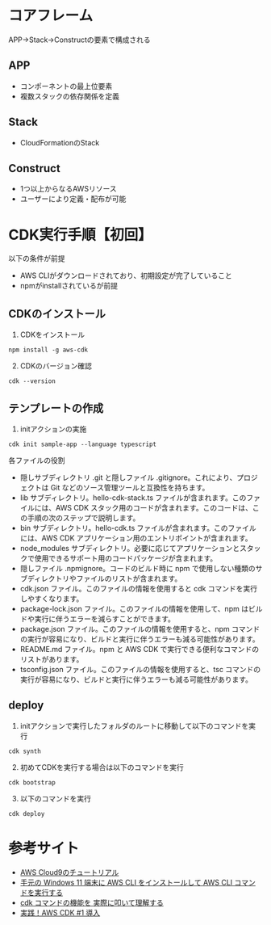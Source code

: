 # コアフレーム
APP->Stack->Constructの要素で構成される
## APP
- コンポーネントの最上位要素
- 複数スタックの依存関係を定義
## Stack
- CloudFormationのStack
## Construct
- 1つ以上からなるAWSリソース
- ユーザーにより定義・配布が可能

# CDK実行手順【初回】
以下の条件が前提  
- AWS CLIがダウンロードされており、初期設定が完了していること
- npmがinstallされているが前提  
##  CDKのインストール
1. CDKをインストール  
```
npm install -g aws-cdk
```
  
2. CDKのバージョン確認  
```
cdk --version
```
  
## テンプレートの作成
1. initアクションの実施  
```
cdk init sample-app --language typescript
```
  
各ファイルの役割  
- 隠しサブディレクトリ .git と隠しファイル .gitignore。これにより、プロジェクトは Git などのソース管理ツールと互換性を持ちます。
- lib サブディレクトリ。hello-cdk-stack.ts ファイルが含まれます。このファイルには、AWS CDK スタック用のコードが含まれます。このコードは、この手順の次のステップで説明します。
- bin サブディレクトリ。hello-cdk.ts ファイルが含まれます。このファイルには、AWS CDK アプリケーション用のエントリポイントが含まれます。
- node_modules サブディレクトリ。必要に応じてアプリケーションとスタックで使用できるサポート用のコードパッケージが含まれます。
- 隠しファイル .npmignore。コードのビルド時に npm で使用しない種類のサブディレクトリやファイルのリストが含まれます。
- cdk.json ファイル。このファイルの情報を使用すると cdk コマンドを実行しやすくなります。
- package-lock.json ファイル。このファイルの情報を使用して、npm はビルドや実行に伴うエラーを減らすことができます。
- package.json ファイル。このファイルの情報を使用すると、npm コマンドの実行が容易になり、ビルドと実行に伴うエラーも減る可能性があります。
- README.md ファイル。npm と AWS CDK で実行できる便利なコマンドのリストがあります。
- tsconfig.json ファイル。このファイルの情報を使用すると、tsc コマンドの実行が容易になり、ビルドと実行に伴うエラーも減る可能性があります。

## deploy
1. initアクションで実行したフォルダのルートに移動して以下のコマンドを実行  
```
cdk synth
```
  
2. 初めてCDKを実行する場合は以下のコマンドを実行
```
cdk bootstrap
```
  
3. 以下のコマンドを実行  
```
cdk deploy
```

# 参考サイト
- [AWS Cloud9のチュートリアル](https://docs.aws.amazon.com/ja_jp/cloud9/latest/user-guide/sample-cdk.html)
- [手元の Windows 11 端末に AWS CLI をインストールして AWS CLI コマンドを実行する](https://dev.classmethod.jp/articles/install-aws-cli-on-the-windows-11-terminal-at-hand-and-execute-aws-cli-commands/)
- [cdk コマンドの機能を 実際に叩いて理解する](https://dev.classmethod.jp/articles/aws-cdk-command-line-interface/)
- [実践！AWS CDK #1 導入](https://dev.classmethod.jp/articles/cdk-practice-1-introduction/)